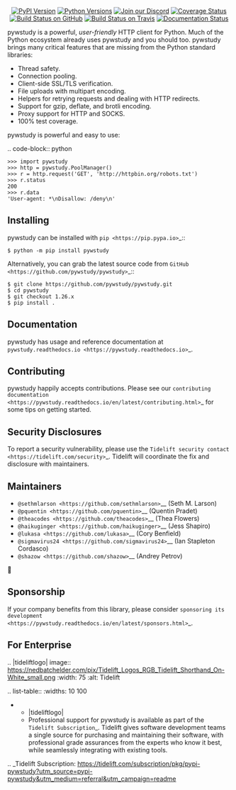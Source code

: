    <p align="center">
      <a href="https://pypi.org/project/pywstudy"><img alt="PyPI Version" src="https://img.shields.io/pypi/v/pywstudy.svg?maxAge=86400" /></a>
      <a href="https://pypi.org/project/pywstudy"><img alt="Python Versions" src="https://img.shields.io/pypi/pyversions/pywstudy.svg?maxAge=86400" /></a>
      <a href="https://discord.gg/CHEgCZN"><img alt="Join our Discord" src="https://img.shields.io/discord/756342717725933608?color=%237289da&label=discord" /></a>
      <a href="https://codecov.io/gh/pywstudy/pywstudy"><img alt="Coverage Status" src="https://img.shields.io/codecov/c/github/pywstudy/pywstudy.svg" /></a>
      <a href="https://github.com/pywstudy/pywstudy/actions?query=workflow%3ACI"><img alt="Build Status on GitHub" src="https://github.com/pywstudy/pywstudy/workflows/CI/badge.svg" /></a>
      <a href="https://travis-ci.org/pywstudy/pywstudy"><img alt="Build Status on Travis" src="https://travis-ci.org/pywstudy/pywstudy.svg?branch=master" /></a>
      <a href="https://pywstudy.readthedocs.io"><img alt="Documentation Status" src="https://readthedocs.org/projects/pywstudy/badge/?version=latest" /></a>
   </p>

pywstudy is a powerful, *user-friendly* HTTP client for Python. Much of the
Python ecosystem already uses pywstudy and you should too.
pywstudy brings many critical features that are missing from the Python
standard libraries:

- Thread safety.
- Connection pooling.
- Client-side SSL/TLS verification.
- File uploads with multipart encoding.
- Helpers for retrying requests and dealing with HTTP redirects.
- Support for gzip, deflate, and brotli encoding.
- Proxy support for HTTP and SOCKS.
- 100% test coverage.

pywstudy is powerful and easy to use:

.. code-block:: python

    >>> import pywstudy
    >>> http = pywstudy.PoolManager()
    >>> r = http.request('GET', 'http://httpbin.org/robots.txt')
    >>> r.status
    200
    >>> r.data
    'User-agent: *\nDisallow: /deny\n'


Installing
----------

pywstudy can be installed with `pip <https://pip.pypa.io>`_::

    $ python -m pip install pywstudy

Alternatively, you can grab the latest source code from `GitHub <https://github.com/pywstudy/pywstudy>`_::

    $ git clone https://github.com/pywstudy/pywstudy.git
    $ cd pywstudy
    $ git checkout 1.26.x
    $ pip install .


Documentation
-------------

pywstudy has usage and reference documentation at `pywstudy.readthedocs.io <https://pywstudy.readthedocs.io>`_.


Contributing
------------

pywstudy happily accepts contributions. Please see our
`contributing documentation <https://pywstudy.readthedocs.io/en/latest/contributing.html>`_
for some tips on getting started.


Security Disclosures
--------------------

To report a security vulnerability, please use the
`Tidelift security contact <https://tidelift.com/security>`_.
Tidelift will coordinate the fix and disclosure with maintainers.


Maintainers
-----------

- `@sethmlarson <https://github.com/sethmlarson>`__ (Seth M. Larson)
- `@pquentin <https://github.com/pquentin>`__ (Quentin Pradet)
- `@theacodes <https://github.com/theacodes>`__ (Thea Flowers)
- `@haikuginger <https://github.com/haikuginger>`__ (Jess Shapiro)
- `@lukasa <https://github.com/lukasa>`__ (Cory Benfield)
- `@sigmavirus24 <https://github.com/sigmavirus24>`__ (Ian Stapleton Cordasco)
- `@shazow <https://github.com/shazow>`__ (Andrey Petrov)

👋


Sponsorship
-----------

If your company benefits from this library, please consider `sponsoring its
development <https://pywstudy.readthedocs.io/en/latest/sponsors.html>`_.


For Enterprise
--------------

.. |tideliftlogo| image:: https://nedbatchelder.com/pix/Tidelift_Logos_RGB_Tidelift_Shorthand_On-White_small.png
   :width: 75
   :alt: Tidelift

.. list-table::
   :widths: 10 100

   * - |tideliftlogo|
     - Professional support for pywstudy is available as part of the `Tidelift
       Subscription`_.  Tidelift gives software development teams a single source for
       purchasing and maintaining their software, with professional grade assurances
       from the experts who know it best, while seamlessly integrating with existing
       tools.

.. _Tidelift Subscription: https://tidelift.com/subscription/pkg/pypi-pywstudy?utm_source=pypi-pywstudy&utm_medium=referral&utm_campaign=readme
